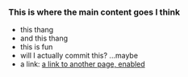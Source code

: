 ### This is where the main content goes I think
* this thang
* and this thang
* this is fun
* will I actually commit this?
...maybe
* a link: [a link to another page, enabled](./testNewPage.html) 